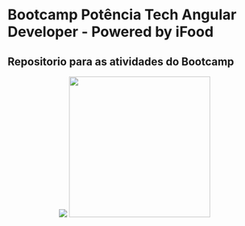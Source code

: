 # Bootcamp Potência Tech Angular Developer - Powered by iFood
## Repositorio para as atividades do Bootcamp


<div align="center">
<img src="https://i.pinimg.com/originals/a0/d5/81/a0d581666d26dd9c66bf8ed395cba948.gif">
  <img  height="280em" src="https://i.pinimg.com/originals/a3/95/db/a395db5658cf2b8b6794e17c3f573fb1.gif">
</div>
